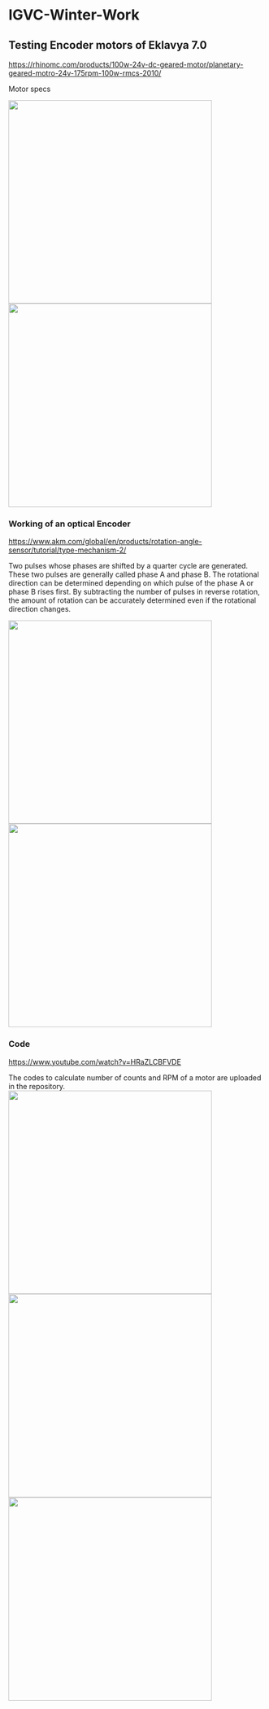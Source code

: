# IGVC-Winter-Work

## Testing Encoder motors of Eklavya 7.0
https://rhinomc.com/products/100w-24v-dc-geared-motor/planetary-geared-motro-24v-175rpm-100w-rmcs-2010/

Motor specs

<img src="https://user-images.githubusercontent.com/106007058/205484582-2a4d6526-4c55-4a38-8b51-59ea25b1ae2f.png" width="400" height="400">

<img src="https://user-images.githubusercontent.com/106007058/205484591-5317ac5a-f5f4-4f26-8bd8-70e82840ccbf.png" width="400" height="400">

### Working of an optical Encoder

https://www.akm.com/global/en/products/rotation-angle-sensor/tutorial/type-mechanism-2/

Two pulses whose phases are shifted by a quarter cycle are generated. These two pulses are generally called phase A and phase B. The rotational direction can be determined depending on which pulse of the phase A or phase B rises first. By subtracting the number of pulses in reverse rotation, the amount of rotation can be accurately determined even if the rotational direction changes.

<img src="https://user-images.githubusercontent.com/106007058/205484658-cc4d6553-4217-47d9-b1be-998600061c36.png" width="400" height="400">
<img src="https://user-images.githubusercontent.com/106007058/205484785-11c0731f-86f6-4a1a-b220-ee3f278b8f1c.png" width="400" height="400">

### Code
https://www.youtube.com/watch?v=HRaZLCBFVDE

The codes to calculate number of counts and RPM of a motor are uploaded in the repository.
<img src="https://user-images.githubusercontent.com/106007058/205484760-764a4a20-3742-4fa9-900d-7b5874796da8.png" width="400" height="400">
<img src="https://user-images.githubusercontent.com/106007058/205484764-9ef31b3f-baaf-46e3-bc34-21edfa785f65.png" width="400" height="400">
<img src="https://user-images.githubusercontent.com/106007058/205484768-db5d3eed-c711-4704-8e8e-7118f5bd4bc5.png" width="400" height="400">









